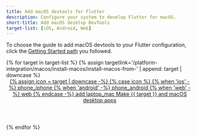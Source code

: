 ```yaml
---
title: Add macOS devtools for Flutter
description: Configure your system to develop Flutter for macOS.
short-title: Add macOS desktop DevTools
target-list: [iOS, Android, Web]
---
```


To choose the guide to add macOS devtools to your Flutter configuration,
click the [Getting Started path][] you followed.

<div class="card-deck mb-8">
{% for target in target-list %}
{% assign targetlink='/platform-integration/macos/install-macos/install-macos-from-' | append: target | downcase %}
  <a class="card card-app-type card-macos"
     id="install-{{target | downcase}}"
     href="{{targetlink}}">
    <div class="card-body">
      <header class="card-title text-center m-0">
        <span class="d-block h1">
          {% assign icon = target | downcase -%}
          {% case icon %}
          {% when 'ios' -%}
            <span class="material-symbols">phone_iphone</span>
          {% when 'android' -%}
            <span class="material-symbols">phone_android</span>
          {% when 'web' -%}
            <span class="material-symbols">web</span>
          {% endcase -%}
          <span class="material-symbols">add</span>
          <span class="material-symbols">laptop_mac</span>
        </span>
        <span class="text-muted">
        Make {{ target }} and macOS desktop apps
        </span>
      </header>
    </div>
  </a>
{% endfor %}
</div>

[Getting Started path]: /get-started/install
